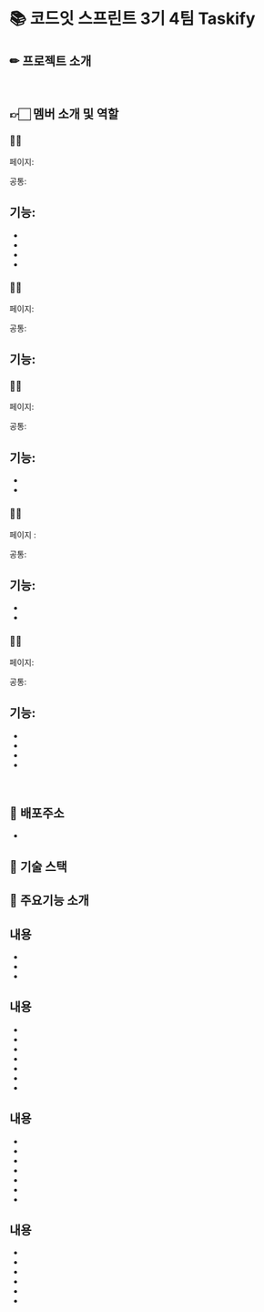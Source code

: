 # 📚 코드잇 스프린트 3기 4팀 Taskify




## ✏ 프로젝트 소개



</br>





## 👉🏻 멤버 소개 및 역할





### 🙍‍♂️

페이지:  </br>

공통:  </br>

기능: </br>
- 
- 
- 
- 
- 

###  🙍‍♂️  

페이지:  </br>

공통:  </br>

기능: </br>
- 


###  🙍‍♂️

페이지:  </br>

공통:  </br>

기능: </br> 
- 
- 
- 

###  🙍‍♀️

페이지 :  </br>

공통:  </br>

기능: </br> 
- 
- 
- 

###  🙍‍♀️

페이지:  </br>

공통:  </br>

기능: </br> 
- 
- 
- 
- 
- 

</br>

## 📃 배포주소

- 

## 💾 기술 스택




## 🔔 주요기능 소개

##  **내용**



- 
- 
- 

## **내용**






- 
- 
- 
- 
- 
- 
- 

## **내용**






- 
- 
- 
- 
- 
- 
- 

## **내용**






- 
- 
- 
- 
- 
- 

